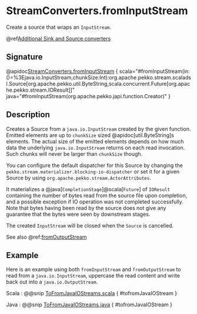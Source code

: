 # StreamConverters.fromInputStream

Create a source that wraps an `InputStream`.

@ref[Additional Sink and Source converters](../index.md#additional-sink-and-source-converters)

## Signature

@apidoc[StreamConverters.fromInputStream](StreamConverters$) { scala="#fromInputStream(in:()=%3Ejava.io.InputStream,chunkSize:Int):org.apache.pekko.stream.scaladsl.Source[org.apache.pekko.util.ByteString,scala.concurrent.Future[org.apache.pekko.stream.IOResult]]" java="#fromInputStream(org.apache.pekko.japi.function.Creator)" }

## Description

Creates a Source from a `java.io.InputStream` created by the given function.  Emitted elements are up to `chunkSize` 
sized @apidoc[util.ByteString]s elements.  The actual size of the emitted elements depends on how much data the 
underlying `java.io.InputStream` returns on each read invocation. Such chunks will  never be larger 
than `chunkSize` though.

You can configure the default dispatcher for this Source by changing 
the `pekko.stream.materializer.blocking-io-dispatcher` or set it for a given Source by 
using `org.apache.pekko.stream.ActorAttributes`.

It materializes a @java[`CompletionStage`]@scala[`Future`] of `IOResult` containing the number of bytes read from the source file 
upon completion,  and a possible exception if IO operation was not completed successfully. Note that bytes having
been read by the source does not give any guarantee that the bytes were seen by downstream stages.

The created `InputStream` will be closed when the `Source` is cancelled.

See also @ref:[fromOutputStream](fromOutputStream.md)


## Example

Here is an example using both `fromInputStream` and `fromOutputStream` to read from a `java.io.InputStream`, 
uppercase the read content and write back out into a `java.io.OutputStream`.

Scala
:   @@snip [ToFromJavaIOStreams.scala](/docs/src/test/scala/docs/stream/operators/converters/ToFromJavaIOStreams.scala) { #tofromJavaIOStream }

Java
:   @@snip [ToFromJavaIOStreams.java](/docs/src/test/java/jdocs/stream/operators/converters/ToFromJavaIOStreams.java) { #tofromJavaIOStream }

